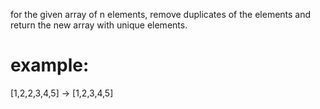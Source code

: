 for the given array of n elements, remove duplicates of the elements and return the new array with unique elements.

# example:

[1,2,2,3,4,5] -> [1,2,3,4,5]
